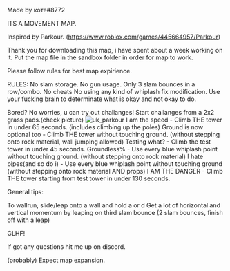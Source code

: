 Made by коте#8772

ITS A MOVEMENT MAP.

Inspired by Parkour. (https://www.roblox.com/games/445664957/Parkour)

Thank you for downloading this map, i have spent about a week working on it.
Put the map file in the sandbox folder in order for map to work.

Please follow rules for best map expirience.

RULES:
No slam storage.
No gun usage.
Only 3 slam bounces in a row/combo.
No cheats
No using any kind of whiplash fix modification.
Use your fucking brain to determinate what is okay and not okay to do.

Bored? No worries, u can try out challanges!
Start challanges from a 2x2 grass pads.(check picture)
![uk_parkour](https://user-images.githubusercontent.com/125969101/220345791-4e68269f-3a0e-40b4-a5e2-12fad50e59bb.png)
I am the speed - Climb THE tower in under 65 seconds. (includes climbing up the poles)
Ground is now optional too - Climb THE tower without touching ground. (without stepping onto rock material, wall jumping allowed)
Testing what? - Climb the test tower in under 45 seconds.
Groundless% - Use every blue whiplash point without touching ground. (without stepping onto rock material)
I hate pipes(and so do i) - Use every blue whiplash point without touching ground (without stepping onto rock material AND props)
I AM THE DANGER - Climb THE tower starting from test tower in under 130 seconds.

General tips:

To wallrun, slide/leap onto a wall and hold a or d
Get a lot of horizontal and vertical momentum by leaping on third slam bounce (2 slam bounces, finish off with a leap)

GLHF!

If got any questions hit me up on discord.

(probably) Expect map expansion.


